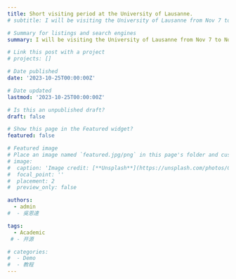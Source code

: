 ```yaml
---
title: Short visiting period at the University of Lausanne.
# subtitle: I will be visiting the University of Lausanne from Nov 7 to Nov 12.

# Summary for listings and search engines
summary: I will be visiting the University of Lausanne from Nov 7 to Nov 12. Please reach out if you are around!

# Link this post with a project
# projects: []

# Date published
date: '2023-10-25T00:00:00Z'

# Date updated
lastmod: '2023-10-25T00:00:00Z'

# Is this an unpublished draft?
draft: false

# Show this page in the Featured widget?
featured: false

# Featured image
# Place an image named `featured.jpg/png` in this page's folder and customize its options here.
# image:
#  caption: 'Image credit: [**Unsplash**](https://unsplash.com/photos/CpkOjOcXdUY)'
#  focal_point: ''
#  placement: 2
#  preview_only: false

authors:
  - admin
#  - 吳恩達

tags:
  - Academic
 # - 开源

# categories:
#  - Demo
#  - 教程
---
```

